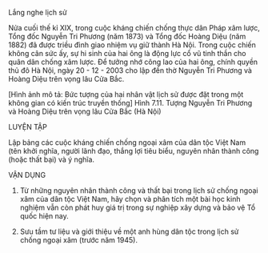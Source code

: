 Lắng nghe lịch sử

Nửa cuối thế kỉ XIX, trong cuộc kháng chiến chống thực dân Pháp xâm lược, Tổng đốc Nguyễn Tri Phương (năm 1873) và Tổng đốc Hoàng Diệu (năm 1882) đã được triều đình giao nhiệm vụ giữ thành Hà Nội. Trong cuộc chiến không cân sức ấy, sự hi sinh của hai ông là động lực cổ vũ tinh thần cho quân dân chống xâm lược. Để tưởng nhớ công lao của hai ông, chính quyền thủ đô Hà Nội, ngày 20 - 12 - 2003 cho lập đền thờ Nguyễn Tri Phương và Hoàng Diệu trên vọng lâu Cửa Bắc.

[Hình ảnh mô tả: Bức tượng của hai nhân vật lịch sử được đặt trong một không gian có kiến trúc truyền thống]
Hình 7.11. Tượng Nguyễn Tri Phương và Hoàng Diệu trên vọng lâu Cửa Bắc (Hà Nội)

LUYỆN TẬP

Lập bảng các cuộc kháng chiến chống ngoại xâm của dân tộc Việt Nam (tên khởi nghĩa, người lãnh đạo, thắng lợi tiêu biểu, nguyên nhân thành công (hoặc thất bại) và ý nghĩa.

VẬN DỤNG

1. Từ những nguyên nhân thành công và thất bại trong lịch sử chống ngoại xâm của dân tộc Việt Nam, hãy chọn và phân tích một bài học kinh nghiệm vẫn còn phát huy giá trị trong sự nghiệp xây dựng và bảo vệ Tổ quốc hiện nay.

2. Sưu tầm tư liệu và giới thiệu về một anh hùng dân tộc trong lịch sử chống ngoại xâm (trước năm 1945).